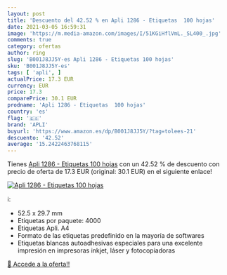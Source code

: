 ```yaml
---
layout: post
title: 'Descuento del 42.52 % en Apli 1286 - Etiquetas  100 hojas'
date: 2021-03-05 16:59:31
image: 'https://m.media-amazon.com/images/I/51KGiHflVmL._SL400_.jpg'
comments: true
category: ofertas
author: ring
slug: 'B001J8JJ5Y-es Apli 1286 - Etiquetas 100 hojas'
sku: 'B001J8JJ5Y-es'
tags: [ 'apli', ]
actualPrice: 17.3 EUR
currency: EUR
price: 17.3
comparePrice: 30.1 EUR
prodname: 'Apli 1286 - Etiquetas  100 hojas'
country: 'es'
flag: '🇪🇸'
brand: 'APLI'
buyurl: 'https://www.amazon.es/dp/B001J8JJ5Y/?tag=tolees-21'
descuento: '42.52'
average: '15.2422463768115'
---
```


Tienes [Apli 1286 - Etiquetas  100 hojas](https://www.amazon.es/dp/B001J8JJ5Y/?tag=tolees-21) con un 42.52 % de descuento con precio de oferta de 17.3 EUR (original: 30.1 EUR) en el siguiente enlace!

[![Apli 1286 - Etiquetas  100 hojas](https://m.media-amazon.com/images/I/51KGiHflVmL._SL400_.jpg)](https://www.amazon.es/dp/B001J8JJ5Y/?tag=tolees-21)

ℹ️:

- 52.5 x 29.7 mm
- Etiquetas por paquete: 4000
- Etiquetas Apli. A4
- Formato de las etiquetas predefinido en la mayoría de softwares
- Etiquetas blancas autoadhesivas especiales para una excelente impresión en impresoras inkjet, láser y fotocopiadoras

[🛒 Accede a la oferta!!](https://www.amazon.es/dp/B001J8JJ5Y/?tag=tolees-21)
